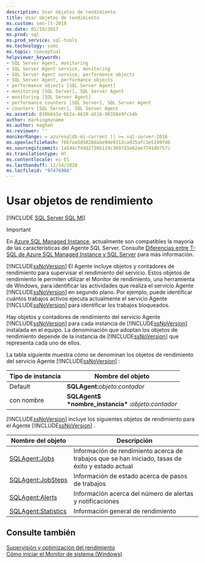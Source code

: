 ```yaml
---
description: Usar objetos de rendimiento
title: Usar objetos de rendimiento
ms.custom: seo-lt-2019
ms.date: 01/19/2017
ms.prod: sql
ms.prod_service: sql-tools
ms.technology: ssms
ms.topic: conceptual
helpviewer_keywords:
- SQL Server Agent, monitoring
- SQL Server Agent service, monitoring
- SQL Server Agent service, performance objects
- SQL Server Agent, performance objects
- performance objects [SQL Server Agent]
- monitoring [SQL Server], SQL Server Agent
- monitoring [SQL Server Agent]
- performance counters [SQL Server], SQL Server Agent
- counters [SQL Server], SQL Server Agent
ms.assetid: 830b843a-6b2a-4620-a51b-98358e9fc54b
author: markingmyname
ms.author: maghan
ms.reviewer: ''
monikerRange: = azuresqldb-mi-current || >= sql-server-2016
ms.openlocfilehash: f6b7aa5d5028dabe94e9112ca935afc3e5199fd6
ms.sourcegitcommit: 1a544cf4dd2720b124c3697d1e62ae7741db757c
ms.translationtype: HT
ms.contentlocale: es-ES
ms.lasthandoff: 12/14/2020
ms.locfileid: "97476966"
---
```

# <a name="use-performance-objects"></a>Usar objetos de rendimiento
[!INCLUDE [SQL Server SQL MI](../../includes/applies-to-version/sql-asdbmi.md)]

> [!IMPORTANT]  
> En [Azure SQL Managed Instance](/azure/sql-database/sql-database-managed-instance), actualmente son compatibles la mayoría de las características del Agente SQL Server. Consulte [Diferencias entre T-SQL de Azure SQL Managed Instance y SQL Server](/azure/sql-database/sql-database-managed-instance-transact-sql-information#sql-server-agent) para más información.

[!INCLUDE[ssNoVersion](../../includes/ssnoversion-md.md)] El Agente incluye objetos y contadores de rendimiento para supervisar el rendimiento del servicio. Estos objetos de rendimiento le permiten utilizar el Monitor de rendimiento, una herramienta de Windows, para identificar las actividades que realiza el servicio Agente [!INCLUDE[ssNoVersion](../../includes/ssnoversion-md.md)] en segundo plano. Por ejemplo, puede identificar cuántos trabajos activos ejecuta actualmente el servicio Agente [!INCLUDE[ssNoVersion](../../includes/ssnoversion-md.md)] para identificar los trabajos bloqueados.  
  
Hay objetos y contadores de rendimiento del servicio Agente [!INCLUDE[ssNoVersion](../../includes/ssnoversion-md.md)] para cada instancia de [!INCLUDE[ssNoVersion](../../includes/ssnoversion-md.md)] instalada en el equipo. La denominación que adoptan los objetos de rendimiento depende de la instancia de [!INCLUDE[ssNoVersion](../../includes/ssnoversion-md.md)] que representa cada uno de ellos.  
  
La tabla siguiente muestra cómo se denominan los objetos de rendimiento del servicio Agente [!INCLUDE[ssNoVersion](../../includes/ssnoversion-md.md)] :  
  
|Tipo de instancia|Nombre del objeto|  
|-----------------|---------------|  
|Default|**SQLAgent:**_objeto_:_contador_|  
|con nombre|**SQLAgent$**<br /> **&#42;nombre_instancia&#42; :**_objeto_:_contador_|  
  
[!INCLUDE[ssNoVersion](../../includes/ssnoversion-md.md)] incluye los siguientes objetos de rendimiento para el Agente [!INCLUDE[ssNoVersion](../../includes/ssnoversion-md.md)] .  
  
|Nombre del objeto|Descripción|  
|---------------|---------------|  
|[SQLAgent:Jobs](../../relational-databases/performance-monitor/sql-server-agent-jobs-object.md)|Información de rendimiento acerca de trabajos que se han iniciado, tasas de éxito y estado actual|  
|[SQLAgent:JobSteps](../../relational-databases/performance-monitor/sql-server-agent-jobsteps-object.md)|Información de estado acerca de pasos de trabajos|  
|[SQLAgent:Alerts](../../relational-databases/performance-monitor/sql-server-agent-alerts-object.md)|Información acerca del número de alertas y notificaciones|  
|[SQLAgent:Statistics](../../relational-databases/performance-monitor/sql-server-agent-statistics-object.md)|Información general de rendimiento|  
  
## <a name="see-also"></a>Consulte también  
[Supervisión y optimización del rendimiento](../../relational-databases/performance/monitor-and-tune-for-performance.md)  
[Cómo iniciar el Monitor de sistema (Windows)](../../relational-databases/performance/start-system-monitor-windows.md)  
